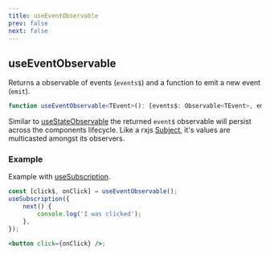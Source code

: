 ```yaml
---
title: useEventObservable
prev: false
next: false
---
```


## useEventObservable

Returns a observable of events (`events$`) and a function to emit a new event (`emit`).

```ts
function useEventObservable<TEvent>(): [events$: Observable<TEvent>, emit: Emit<TEvent>];
```

Similar to [useStateObservable](/api/hooks/use-state-observable) the returned `event$` observable will persist across the components lifecycle. Like a rxjs [Subject](https://rxjs.dev/api/index/class/Subject), it's values are multicasted amongst its observers.

### Example

Example with [useSubscription](/api/hooks/use-subscription).

```jsx
const [click$, onClick] = useEventObservable();
useSubscription({
	next() {
		console.log('I was clicked');
	},
});

<button click={onClick} />;
```
